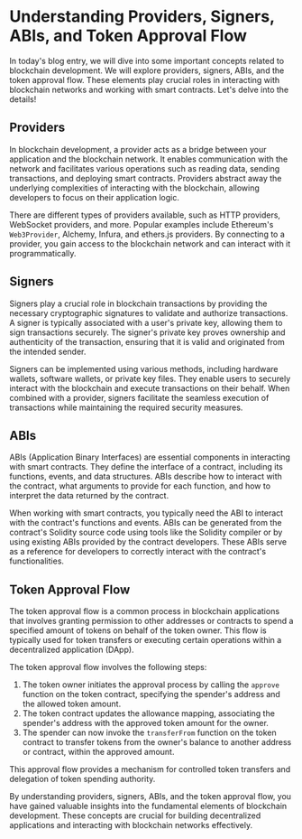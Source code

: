 # Understanding Providers, Signers, ABIs, and Token Approval Flow

In today's blog entry, we will dive into some important concepts related to blockchain development. We will explore providers, signers, ABIs, and the token approval flow. These elements play crucial roles in interacting with blockchain networks and working with smart contracts. Let's delve into the details!

## Providers

In blockchain development, a provider acts as a bridge between your application and the blockchain network. It enables communication with the network and facilitates various operations such as reading data, sending transactions, and deploying smart contracts. Providers abstract away the underlying complexities of interacting with the blockchain, allowing developers to focus on their application logic.

There are different types of providers available, such as HTTP providers, WebSocket providers, and more. Popular examples include Ethereum's `Web3Provider`, Alchemy, Infura, and ethers.js providers. By connecting to a provider, you gain access to the blockchain network and can interact with it programmatically.

## Signers

Signers play a crucial role in blockchain transactions by providing the necessary cryptographic signatures to validate and authorize transactions. A signer is typically associated with a user's private key, allowing them to sign transactions securely. The signer's private key proves ownership and authenticity of the transaction, ensuring that it is valid and originated from the intended sender.

Signers can be implemented using various methods, including hardware wallets, software wallets, or private key files. They enable users to securely interact with the blockchain and execute transactions on their behalf. When combined with a provider, signers facilitate the seamless execution of transactions while maintaining the required security measures.

## ABIs

ABIs (Application Binary Interfaces) are essential components in interacting with smart contracts. They define the interface of a contract, including its functions, events, and data structures. ABIs describe how to interact with the contract, what arguments to provide for each function, and how to interpret the data returned by the contract.

When working with smart contracts, you typically need the ABI to interact with the contract's functions and events. ABIs can be generated from the contract's Solidity source code using tools like the Solidity compiler or by using existing ABIs provided by the contract developers. These ABIs serve as a reference for developers to correctly interact with the contract's functionalities.

## Token Approval Flow

The token approval flow is a common process in blockchain applications that involves granting permission to other addresses or contracts to spend a specified amount of tokens on behalf of the token owner. This flow is typically used for token transfers or executing certain operations within a decentralized application (DApp).

The token approval flow involves the following steps:
1. The token owner initiates the approval process by calling the `approve` function on the token contract, specifying the spender's address and the allowed token amount.
2. The token contract updates the allowance mapping, associating the spender's address with the approved token amount for the owner.
3. The spender can now invoke the `transferFrom` function on the token contract to transfer tokens from the owner's balance to another address or contract, within the approved amount.

This approval flow provides a mechanism for controlled token transfers and delegation of token spending authority.

By understanding providers, signers, ABIs, and the token approval flow, you have gained valuable insights into the fundamental elements of blockchain development. These concepts are crucial for building decentralized applications and interacting with blockchain networks effectively.

